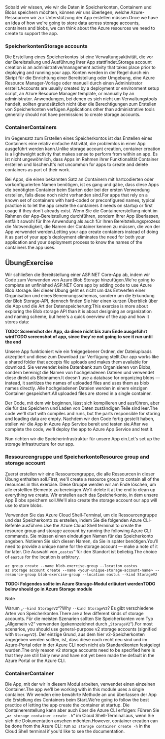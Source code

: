 <span data-ttu-id="39429-101">Sobald wir wissen, wie wir die Daten in Speicherkonten, Containern und Blobs speichern möchten, können wir uns überlegen, welche Azure-Ressourcen wir zur Unterstützung der App erstellen müssen.</span><span class="sxs-lookup"><span data-stu-id="39429-101">Once we have an idea of how we're going to store data across storage accounts, containers and blobs, we can think about the Azure resources we need to create to support the app.</span></span>

### <a name="storage-accounts"></a><span data-ttu-id="39429-102">Speicherkonten</span><span class="sxs-lookup"><span data-stu-id="39429-102">Storage accounts</span></span>

<span data-ttu-id="39429-103">Die Erstellung eines Speicherkontos ist eine Verwaltungsaktivität, die vor der Bereitstellung und Ausführung Ihrer App stattfindet.</span><span class="sxs-lookup"><span data-stu-id="39429-103">Storage account creation is an administrative/management activity that takes place prior to deploying and running your app.</span></span> <span data-ttu-id="39429-104">Konten werden in der Regel durch ein Skript für die Einrichtung einer Bereitstellung oder Umgebung, eine Azure Resource Manager-Vorlage oder manuell durch einen Administrator erstellt.</span><span class="sxs-lookup"><span data-stu-id="39429-104">Accounts are usually created by a deployment or environment setup script, an Azure Resource Manager template, or manually by an administrator.</span></span> <span data-ttu-id="39429-105">Anwendungen, bei denen es sich nicht um Verwaltungstools handelt, sollten grundsätzlich nicht über die Berechtigungen zum Erstellen von Speicherkonten verfügen.</span><span class="sxs-lookup"><span data-stu-id="39429-105">Applications other than administrative tools generally should not have permissions to create storage accounts.</span></span>

### <a name="containers"></a><span data-ttu-id="39429-106">Container</span><span class="sxs-lookup"><span data-stu-id="39429-106">Containers</span></span>

<span data-ttu-id="39429-107">Im Gegensatz zum Erstellen eines Speicherkontos ist das Erstellen eines Containers eine relativ einfache Aktivität, die problemlos in einer App ausgeführt werden kann.</span><span class="sxs-lookup"><span data-stu-id="39429-107">Unlike storage account creation, container creation is a lightweight activity that makes sense to perform from within an app.</span></span> <span data-ttu-id="39429-108">Es ist nicht ungewöhnlich, dass Apps im Rahmen ihrer Funktionalität Container erstellen und löschen.</span><span class="sxs-lookup"><span data-stu-id="39429-108">It's not uncommon for apps to create and delete containers as part of their work.</span></span>

<span data-ttu-id="39429-109">Bei Apps, die einen bekannten Satz an Containern mit hartcodierten oder vorkonfigurierten Namen benötigen, ist es gang und gäbe, dass diese Apps die benötigten Container beim Starten oder bei der ersten Verwendung erstellen, falls diese noch nicht vorhanden sind.</span><span class="sxs-lookup"><span data-stu-id="39429-109">For apps that rely on a known set of containers with hard-coded or preconfigured names, typical practice is to let the app create the containers it needs on startup or first usage if they don't already exist.</span></span> <span data-ttu-id="39429-110">Wenn Sie die Containererstellung nicht im Rahmen der App-Bereitstellung durchführen, sondern Ihrer App überlassen, entfällt sowohl für Ihre Anwendung als auch für Ihren Bereitstellungsprozess die Notwendigkeit, die Namen der Container kennen zu müssen, die von der App verwendet werden.</span><span class="sxs-lookup"><span data-stu-id="39429-110">Letting your app create containers instead of doing it as part of your app's deployment eliminates the need for both your application and your deployment process to know the names of the containers the app uses.</span></span>

## <a name="exercise"></a><span data-ttu-id="39429-111">Übung</span><span class="sxs-lookup"><span data-stu-id="39429-111">Exercise</span></span>

<span data-ttu-id="39429-112">Wir schließen die Bereitstellung einer ASP.NET Core-App ab, indem wir Code zum Verwenden von Azure Blob Storage hinzufügen.</span><span class="sxs-lookup"><span data-stu-id="39429-112">We're going to complete an unfinished ASP.NET Core app by adding code to use Azure Blob storage.</span></span> <span data-ttu-id="39429-113">Bei dieser Übung geht es nicht um das Entwerfen einer Organisation und eines Benennungsschemas, sondern um die Erkundung der Blob Storage-API, dennoch finden Sie hier einen kurzen Überblick über die App und die Art der Datenspeicherung:</span><span class="sxs-lookup"><span data-stu-id="39429-113">This exercise is more about exploring the Blob storage API than it is about designing an organization and naming scheme, but here's a quick overview of the app and how it stores data:</span></span>

<span data-ttu-id="39429-114">**TODO: Screenshot der App, da diese nicht bis zum Ende ausgeführt wird**</span><span class="sxs-lookup"><span data-stu-id="39429-114">**TODO screenshot of app, since they're not going to see it run until the end**</span></span>

<span data-ttu-id="39429-115">Unsere App funktioniert wie ein freigegebener Ordner, der Dateiuploads akzeptiert und diese zum Download zur Verfügung stellt.</span><span class="sxs-lookup"><span data-stu-id="39429-115">Our app works like a shared folder that accepts file uploads and makes them available for download.</span></span> <span data-ttu-id="39429-116">Sie verwendet keine Datenbank zum Organisieren von Blobs, sondern bereinigt die Namen von hochgeladenen Dateien und verwendet diese direkt als Blobnamen.</span><span class="sxs-lookup"><span data-stu-id="39429-116">It doesn't use a database for organizing blobs &mdash; instead, it sanitizes the names of uploaded files and uses them as blob names directly.</span></span> <span data-ttu-id="39429-117">Alle hochgeladenen Dateien werden in einem einzigen Container gespeichert.</span><span class="sxs-lookup"><span data-stu-id="39429-117">All uploaded files are stored in a single container.</span></span>

<span data-ttu-id="39429-118">Der Code, mit dem wir beginnen, lässt sich kompilieren und ausführen, aber die für das Speichern und Laden von Daten zuständigen Teile sind leer.</span><span class="sxs-lookup"><span data-stu-id="39429-118">The code we'll start with compiles and runs, but the parts responsible for storing and loading data are empty.</span></span> <span data-ttu-id="39429-119">Nachdem wir den Code fertig gestellt haben, stellen wir die App in Azure App Service bereit und testen sie.</span><span class="sxs-lookup"><span data-stu-id="39429-119">After we complete the code, we'll deploy the app to Azure App Service and test it.</span></span>

<span data-ttu-id="39429-120">Nun richten wir die Speicherinfrastruktur für unsere App ein.</span><span class="sxs-lookup"><span data-stu-id="39429-120">Let's set up the storage infrastructure for our app.</span></span>

### <a name="resource-group-and-storage-account"></a><span data-ttu-id="39429-121">Ressourcengruppe und Speicherkonto</span><span class="sxs-lookup"><span data-stu-id="39429-121">Resource group and storage account</span></span>
<span data-ttu-id="39429-122">Zuerst erstellen wir eine Ressourcengruppe, die alle Ressourcen in dieser Übung enthalten soll.</span><span class="sxs-lookup"><span data-stu-id="39429-122">First, we'll create a resource group to contain all of the resources in this exercise.</span></span> <span data-ttu-id="39429-123">Diese Gruppe werden wir am Ende löschen, um alle erstellten Elemente zu bereinigen.</span><span class="sxs-lookup"><span data-stu-id="39429-123">We'll delete it at the end to clean up everything we create.</span></span> <span data-ttu-id="39429-124">Wir erstellen auch das Speicherkonto, in dem unsere App Blobs speichern soll.</span><span class="sxs-lookup"><span data-stu-id="39429-124">We'll also create the storage account our app will use to store blobs.</span></span>

<span data-ttu-id="39429-125">Verwenden Sie das Azure Cloud Shell-Terminal, um die Ressourcengruppe und das Speicherkonto zu erstellen, indem Sie die folgenden Azure CLI-Befehle ausführen.</span><span class="sxs-lookup"><span data-stu-id="39429-125">Use the Azure Cloud Shell terminal to create the resource group and storage account by running the following Azure CLI commands.</span></span> <span data-ttu-id="39429-126">Sie müssen einen eindeutigen Namen für das Speicherkonto angeben. Notieren Sie sich diesen Namen, da Sie in später benötigen.</span><span class="sxs-lookup"><span data-stu-id="39429-126">You'll need to provide a unique name for the storage account &mdash; make a note of it for later.</span></span> <span data-ttu-id="39429-127">Die Auswahl von „`eastus`“ für den Standort ist beliebig.</span><span class="sxs-lookup"><span data-stu-id="39429-127">The choice of `eastus` for the location is arbitrary.</span></span>

```console
az group create --name blob-exercise-group --location eastus
az storage account create --name <your-unique-storage-account-name> --resource-group blob-exercise-group --location eastus --kind StorageV2
```

<span data-ttu-id="39429-128">**TODO: Folgendes sollte im Azure Storage-Modul erläutert werden**</span><span class="sxs-lookup"><span data-stu-id="39429-128">**TODO below should go in Azure Storage module**</span></span>

> [!NOTE]
> <span data-ttu-id="39429-129">Warum „`--kind StorageV2`“?</span><span class="sxs-lookup"><span data-stu-id="39429-129">Why `--kind StorageV2`?</span></span> <span data-ttu-id="39429-130">Es gibt verschiedene Arten von Speicherkonten.</span><span class="sxs-lookup"><span data-stu-id="39429-130">There are a few different kinds of storage accounts.</span></span> <span data-ttu-id="39429-131">Für die meisten Szenarien sollten Sie Speicherkonten vom Typ „Allgemein v2“ verwenden (gekennzeichnet durch „`StorageV2`“).</span><span class="sxs-lookup"><span data-stu-id="39429-131">For most scenarios, you should use general-purpose v2 storage accounts (signified with `StorageV2`).</span></span> <span data-ttu-id="39429-132">Der einzige Grund, aus dem hier v2-Speicherkonten angegeben werden sollten, ist, dass diese noch recht neu sind und im Azure-Portal oder in der Azure CLI noch nicht als Standardkonten festgelegt wurden.</span><span class="sxs-lookup"><span data-stu-id="39429-132">The only reason v2 storage accounts need to be specified here is that they are still fairly new and have not yet been made the default in the Azure Portal or the Azure CLI.</span></span>

### <a name="container"></a><span data-ttu-id="39429-133">Container</span><span class="sxs-lookup"><span data-stu-id="39429-133">Container</span></span>
<span data-ttu-id="39429-134">Die App, mit der wir in diesem Modul arbeiten, verwendet einen einzelnen Container.</span><span class="sxs-lookup"><span data-stu-id="39429-134">The app we'll be working with in this module uses a single container.</span></span> <span data-ttu-id="39429-135">Wir wenden eine bewährte Methode an und überlassen der App die Erstellung des Containers beim Start.</span><span class="sxs-lookup"><span data-stu-id="39429-135">We're going to follow the best practice of letting the app create the container at startup.</span></span> <span data-ttu-id="39429-136">Die Containererstellung kann aber auch über die Azure CLI erfolgen: Führen Sie „`az storage container create -h`“ im Cloud Shell-Terminal aus, wenn Sie sich die Dokumentation ansehen möchten.</span><span class="sxs-lookup"><span data-stu-id="39429-136">However, container creation can be done from the Azure CLI: run `az storage container create -h` in the Cloud Shell terminal if you'd like to see the documentation.</span></span>